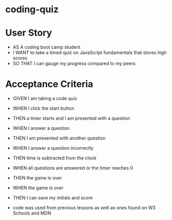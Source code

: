 # coding-quiz

# User Story

* AS A coding boot camp student
* I WANT to take a timed quiz on JavaScript fundamentals that stores high scores
* SO THAT I can gauge my progress compared to my peers

# Acceptance Criteria

* GIVEN I am taking a code quiz
* WHEN I click the start button
* THEN a timer starts and I am presented with a question
* WHEN I answer a question
* THEN I am presented with another question
* WHEN I answer a question incorrectly
* THEN time is subtracted from the clock
* WHEN all questions are answered or the timer reaches 0
* THEN the game is over
* WHEN the game is over
* THEN I can save my initials and score

* code was used from previous lessons as well as ones found on W3 Schools and MDN